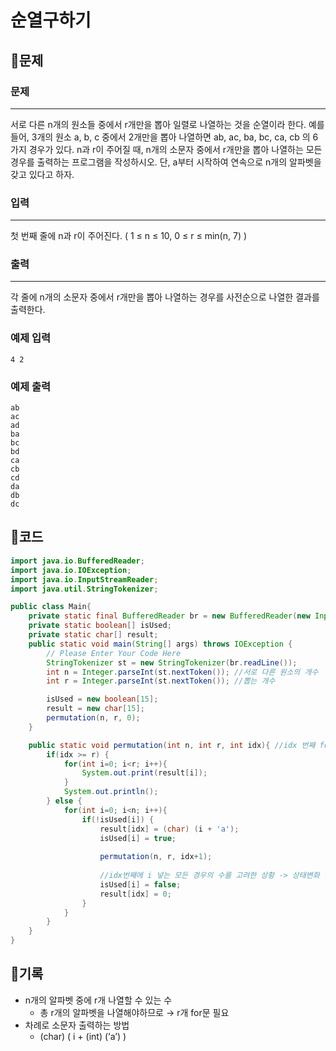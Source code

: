 # ****순열구하기****

## 📍문제

### **문제**

---

서로 다른 n개의 원소들 중에서 r개만을 뽑아 일렬로 나열하는 것을 순열이라 한다. 예를 들어, 3개의 원소 a, b, c 중에서 2개만을 뽑아 나열하면 ab, ac, ba, bc, ca, cb 의 6가지 경우가 있다. n과 r이 주어질 때, n개의 소문자 중에서 r개만을 뽑아 나열하는 모든 경우를 출력하는 프로그램을 작성하시오. 단, a부터 시작하여 연속으로 n개의 알파벳을 갖고 있다고 하자.

### **입력**

---

첫 번째 줄에 n과 r이 주어진다. ( 1 ≤ n ≤ 10, 0 ≤ r ≤ min(n, 7) )

### **출력**

---

각 줄에 n개의 소문자 중에서 r개만을 뽑아 나열하는 경우를 사전순으로 나열한 결과를 출력한다.

### **예제 입력**

```
4 2

```

### **예제 출력**

```
ab
ac
ad
ba
bc
bd
ca
cb
cd
da
db
dc

```

## 📍코드

```java
import java.io.BufferedReader;
import java.io.IOException;
import java.io.InputStreamReader;
import java.util.StringTokenizer;

public class Main{
    private static final BufferedReader br = new BufferedReader(new InputStreamReader(System.in));
    private static boolean[] isUsed;
    private static char[] result;
    public static void main(String[] args) throws IOException {
        // Please Enter Your Code Here
        StringTokenizer st = new StringTokenizer(br.readLine());
        int n = Integer.parseInt(st.nextToken()); //서로 다른 원소의 개수
        int r = Integer.parseInt(st.nextToken()); //뽑는 개수

        isUsed = new boolean[15];
        result = new char[15];
        permutation(n, r, 0);
    }

    public static void permutation(int n, int r, int idx){ //idx 번째 for문을 돌려야함
        if(idx >= r) {
            for(int i=0; i<r; i++){
                System.out.print(result[i]);
            }
            System.out.println();
        } else {
            for(int i=0; i<n; i++){
                if(!isUsed[i]) {
                    result[idx] = (char) (i + 'a');
                    isUsed[i] = true;
                    
                    permutation(n, r, idx+1);
                    
                    //idx번째에 i 넣는 모든 경우의 수를 고려한 상황 -> 상태변화 원상복구 필요
                    isUsed[i] = false;
                    result[idx] = 0;
                }
            }
        }
    }
}
```

## 📍기록

- n개의 알파벳 중에 r개 나열할 수 있는 수
    - 총 r개의 알파벳을 나열해야하므로 → r개 for문 필요
- 차례로 소문자 출력하는 방법
    - (char) ( i + (int) (‘a’) )
